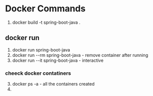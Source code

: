 # Docker Commands

1. docker build -t spring-boot-java .

## docker run
1. docker run spring-boot-java
2. docker run --rm spring-boot-java - remove container after running
3. docker run --it spring-boot-java - interactive

### cheeck docker contatiners
3. docker ps -a - all the containers created
4. 